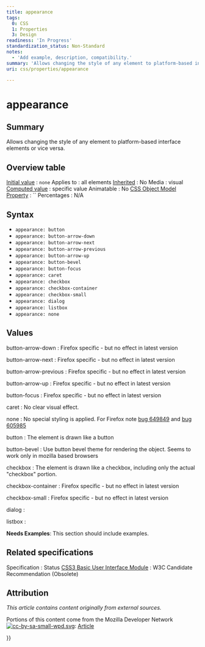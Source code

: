 ```yaml
---
title: appearance
tags:
  0: CSS
  1: Properties
  3: Design
readiness: 'In Progress'
standardization_status: Non-Standard
notes:
  - 'Add example, description, compatibility.'
summary: 'Allows changing the style of any element to platform-based interface elements or vice versa.'
uri: css/properties/appearance

---
```

# appearance

## Summary

Allows changing the style of any element to platform-based interface elements or vice versa.

## Overview table

[Initial value](/css/concepts/initial_value)
:   `none`
Applies to
:   all elements
[Inherited](/css/concepts/inherited)
:   No
Media
:   visual
[Computed value](/css/concepts/computed_value)
:   specific value
Animatable
:   No
[CSS Object Model Property](/css/concepts/cssom)
:   ``
Percentages
:   N/A

## Syntax

-   `appearance: button`
-   `appearance: button-arrow-down`
-   `appearance: button-arrow-next`
-   `appearance: button-arrow-previous`
-   `appearance: button-arrow-up`
-   `appearance: button-bevel`
-   `appearance: button-focus`
-   `appearance: caret`
-   `appearance: checkbox`
-   `appearance: checkbox-container`
-   `appearance: checkbox-small`
-   `appearance: dialog`
-   `appearance: listbox`
-   `appearance: none`

## Values

button-arrow-down
:   Firefox specific - but no effect in latest version

button-arrow-next
:   Firefox specific - but no effect in latest version

button-arrow-previous
:   Firefox specific - but no effect in latest version

button-arrow-up
:   Firefox specific - but no effect in latest version

button-focus
:   Firefox specific - but no effect in latest version

caret
:   No clear visual effect.

none
:   No special styling is applied. For Firefox note [bug 649849](https://bugzilla.mozilla.org/show_bug.cgi?id=649849) and [bug 605985](https://bugzilla.mozilla.org/show_bug.cgi?id=605985)

button
:   The element is drawn like a button

button-bevel
:   Use button bevel theme for rendering the object. Seems to work only in mozilla based browsers

checkbox
:   The element is drawn like a checkbox, including only the actual "checkbox" portion.

checkbox-container
:   Firefox specific - but no effect in latest version

checkbox-small
:   Firefox specific - but no effect in latest version

dialog
:

listbox
:

**Needs Examples**: This section should include examples.

## Related specifications

Specification
:   Status
[CSS3 Basic User Interface Module](http://www.w3.org/TR/2004/CR-css3-ui-20040511/#appearance)
:   W3C Candidate Recommendation (Obsolete)

## Attribution

*This article contains content originally from external sources.*

Portions of this content come from the Mozilla Developer Network [![cc-by-sa-small-wpd.svg](/assets/thumb/8/8c/cc-by-sa-small-wpd.svg/120px-cc-by-sa-small-wpd.svg.png)](http://creativecommons.org/licenses/by-sa/3.0/us/): [Article](https://developer.mozilla.org/en-US/docs/CSS/-moz-appearance?redirectlocale=en-US&redirectslug=CSS%3A-moz-appearance)

}}